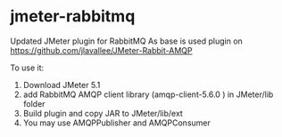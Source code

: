 # jmeter-rabbitmq
Updated JMeter plugin for RabbitMQ
As base is used plugin on https://github.com/jlavallee/JMeter-Rabbit-AMQP

To use it:
1) Download JMeter 5.1
2) add RabbitMQ AMQP client library (amqp-client-5.6.0 ) in JMeter/lib folder
3) Build plugin and copy JAR to JMeter/lib/ext
4) You may use AMQPPublisher and AMQPConsumer
